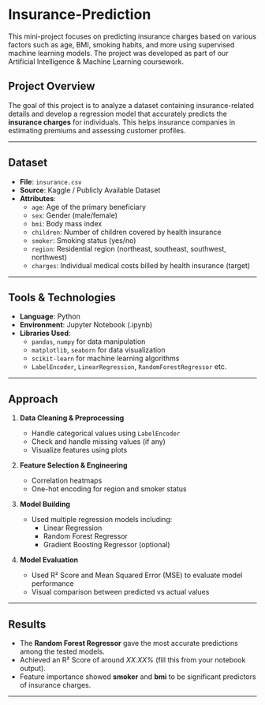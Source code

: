 # Insurance-Prediction

This mini-project focuses on predicting insurance charges based on various factors such as age, BMI, smoking habits, and more using supervised machine learning models. The project was developed as part of our Artificial Intelligence & Machine Learning coursework.

##  Project Overview

The goal of this project is to analyze a dataset containing insurance-related details and develop a regression model that accurately predicts the **insurance charges** for individuals. This helps insurance companies in estimating premiums and assessing customer profiles.

---

##  Dataset

- **File**: `insurance.csv`
- **Source**: Kaggle / Publicly Available Dataset
- **Attributes**:
  - `age`: Age of the primary beneficiary
  - `sex`: Gender (male/female)
  - `bmi`: Body mass index
  - `children`: Number of children covered by health insurance
  - `smoker`: Smoking status (yes/no)
  - `region`: Residential region (northeast, southeast, southwest, northwest)
  - `charges`: Individual medical costs billed by health insurance (target)

---

##  Tools & Technologies

- **Language**: Python 
- **Environment**: Jupyter Notebook (.ipynb)
- **Libraries Used**:
  - `pandas`, `numpy` for data manipulation
  - `matplotlib`, `seaborn` for data visualization
  - `scikit-learn` for machine learning algorithms
  - `LabelEncoder`, `LinearRegression`, `RandomForestRegressor` etc.

---

##  Approach

1. **Data Cleaning & Preprocessing**  
   - Handle categorical values using `LabelEncoder`
   - Check and handle missing values (if any)
   - Visualize features using plots

2. **Feature Selection & Engineering**  
   - Correlation heatmaps
   - One-hot encoding for region and smoker status

3. **Model Building**  
   - Used multiple regression models including:
     - Linear Regression
     - Random Forest Regressor
     - Gradient Boosting Regressor (optional)

4. **Model Evaluation**  
   - Used R² Score and Mean Squared Error (MSE) to evaluate model performance
   - Visual comparison between predicted vs actual values

---

##  Results

- The **Random Forest Regressor** gave the most accurate predictions among the tested models.
- Achieved an R² Score of around _XX.XX%_ (fill this from your notebook output).
- Feature importance showed **smoker** and **bmi** to be significant predictors of insurance charges.

---

##


